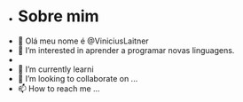 - # Sobre mim
- 👋 Olá meu nome é @ViniciusLaitner
- 👀 I’m interested in  aprender a programar novas linguagens.
-
- 🌱 I’m currently learni
- 💞️ I’m looking to collaborate on ...
- 📫 How to reach me ...

